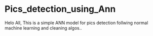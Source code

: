 # Pics_detection_using_Ann
Helo All, 
This is a simple ANN model for pics detection follwing normal machine learning and cleaning algos.. 
